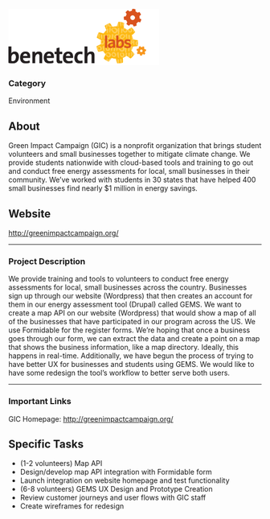 ![alt tag](benetech-labs-logo-icon.png)

### Category

Environment

## About

Green Impact Campaign (GIC) is a nonprofit organization that brings student volunteers and small businesses together to mitigate climate change. We provide students nationwide with cloud-based tools and training to go out and conduct free energy assessments for local, small businesses in their community. We’ve worked with students in 30 states that have helped 400 small businesses find nearly $1 million in energy savings. 

## Website

http://greenimpactcampaign.org/

---

### Project Description

We provide training and tools to volunteers to conduct free energy assessments for local, small businesses across the country. Businesses sign up through our website (Wordpress) that then creates an account for them in our energy assessment tool (Drupal) called GEMS. 
We want to create a map API on our website (Wordpress) that would show a map of all of the businesses that have participated in our program across the US. We use Formidable for the register forms. We’re hoping that once a business goes through our form, we can extract the data and create a point on a map that shows the business information, like a map directory. Ideally, this happens in real-time. 
Additionally, we have begun the process of trying to have better UX for businesses and students using GEMS. We would like to have some redesign the tool’s workflow to better serve both users. 

---

### Important Links

GIC Homepage: 
http://greenimpactcampaign.org/ 

## Specific Tasks

*	(1-2 volunteers) Map API  
*	Design/develop map API integration with Formidable form  
*	Launch integration on website homepage and test functionality  
*	(6-8 volunteers) GEMS UX Design and Prototype Creation
*	Review customer journeys and user flows with GIC staff  
*	Create wireframes for redesign  

